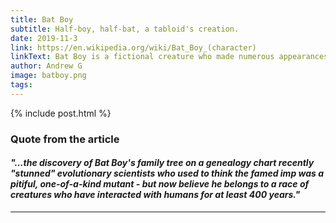 ```yaml
---
title: Bat Boy
subtitle: Half-boy, half-bat, a tabloid's creation.
date: 2019-11-3
link: https://en.wikipedia.org/wiki/Bat_Boy_(character)
linkText: Bat Boy is a fictional creature who made numerous appearances in the American supermarket tabloid Weekly World News. The Weekly World News published patently fabricated stories which were purported to be factual.
author: Andrew G
image: batboy.png
tags:
---
```


{% include post.html %}

### Quote from the article

#### _"...the discovery of Bat Boy's family tree on a genealogy chart recently "stunned" evolutionary scientists who used to think the famed imp was a pitiful, one-of-a-kind mutant - but now believe he belongs to a race of creatures who have interacted with humans for at least 400 years."_

---
